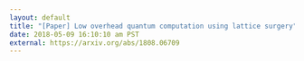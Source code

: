 ```yaml
---
layout: default
title: "[Paper] Low overhead quantum computation using lattice surgery"
date: 2018-05-09 16:10:10 am PST
external: https://arxiv.org/abs/1808.06709
---
```

